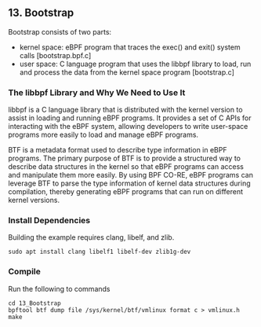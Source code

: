 ## 13. Bootstrap
Bootstrap consists of two parts: 
- kernel space: eBPF program that traces the exec() and exit() system calls [bootstrap.bpf.c]
- user space: C language program that uses the libbpf library to load, run and process the data from the kernel space program [bootstrap.c]

### The libbpf Library and Why We Need to Use It
libbpf is a C language library that is distributed with the kernel version to assist in loading and running eBPF programs. It provides a set of C APIs for interacting with the eBPF system, allowing developers to write user-space programs more easily to load and manage eBPF programs. 

BTF is a metadata format used to describe type information in eBPF programs. 
The primary purpose of BTF is to provide a structured way to describe data structures in the kernel so that eBPF programs can access and manipulate them more easily.
By using BPF CO-RE, eBPF programs can leverage BTF to parse the type information of kernel data structures during compilation, thereby generating eBPF programs that can run on different kernel versions.

### Install Dependencies
Building the example requires clang, libelf, and zlib.
```
sudo apt install clang libelf1 libelf-dev zlib1g-dev
```

### Compile
Run the following to commands
```
cd 13_Bootstrap
bpftool btf dump file /sys/kernel/btf/vmlinux format c > vmlinux.h
make
```